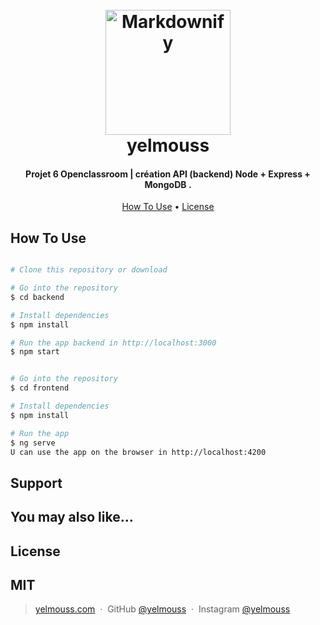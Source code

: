 
<h1 align="center">
  <br>
  <a href="http://www.yelmouss.com/">
  <img src="https://www.yelmouss.com/assets/img/kisspng-geek.png" alt="Markdownify" width="200"></a>
  <br>
yelmouss
  <br>
</h1>

<h4 align="center">Projet 6 Openclassroom | création API (backend) Node + Express + MongoDB .</h4>

<p align="center">
  <a href="#how-to-use">How To Use</a> •
  <a href="#license">License</a>
</p>


## How To Use

```bash

# Clone this repository or download

# Go into the repository
$ cd backend

# Install dependencies
$ npm install

# Run the app backend in http://localhost:3000
$ npm start


# Go into the repository
$ cd frontend

# Install dependencies
$ npm install

# Run the app
$ ng serve
U can use the app on the browser in http://localhost:4200

```


## Support
## You may also like...
## License
MIT
---

> [yelmouss.com](https://www.yelmouss.com) &nbsp;&middot;&nbsp;
> GitHub [@yelmouss](https://github.com/yelmouss) &nbsp;&middot;&nbsp;
> Instagram [@yelmouss](https://instagram.com/yelmouss)

